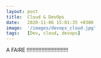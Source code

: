 ```yaml
---
layout: post
title:  Cloud & DevOps  
date:   2020-11-06 15:01:35 +0300
image:  '/images/devops_cloud.jpg'
tags:   [Dev, cloud, devops]
---
```

A FAIRE !!!!!!!!!!!!!!!!!!!!!!!!!!!!